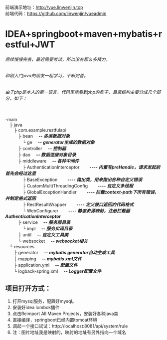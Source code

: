 前端演示地址：http://vue.linwenjin.top
<br />前端代码：https://github.com/linwenjin/vueadmin

# IDEA+springboot+maven+mybatis+restful+JWT
###### 后续慢慢完善，最近需要考试，所以没有那么多精力。
###### 和刚入门java的朋友一起学习，不断完善。
###### 由于php是本人的第一语言，代码里能看到php的影子，目录结构主要分成几个部分，如下：

<br />-main
<br />&emsp;├ java
<br />&emsp;&emsp;├ com.example.restfulapi
<br />&emsp;&emsp;&emsp;├ bean           ***&emsp;-- 各类数据对象***
<br />&emsp;&emsp;&emsp;&emsp;└ ge           ***&emsp;-- generator生成的数据对象***
<br />&emsp;&emsp;&emsp;├ controller     ***&emsp;-- 控制器***
<br />&emsp;&emsp;&emsp;├ dao            ***&emsp;-- 数据连接对象目录***
<br />&emsp;&emsp;&emsp;├ middleware     ***&emsp;-- 各种中间件***
<br />&emsp;&emsp;&emsp;&emsp;├ AuthenticationInterceptor      ***&emsp;&emsp;---- 内重写preHandle，请求发起前首先会经过这里***
<br />&emsp;&emsp;&emsp;&emsp;├ BaseException                  ***&emsp;&emsp;---- 抛出类，用来抛出各种自定义错误***
<br />&emsp;&emsp;&emsp;&emsp;├ CustomMultiThreadingConfig                  ***&emsp;&emsp;---- 自定义多线程***
<br />&emsp;&emsp;&emsp;&emsp;├ GlobalExceptionHandler         ***&emsp;&emsp;---- 拦截context-path下所有错误，并制定格式返回***
<br />&emsp;&emsp;&emsp;&emsp;├ RestResultWrapper              ***&emsp;&emsp;---- 定义接口返回的代码格式***
<br />&emsp;&emsp;&emsp;&emsp;└ WebConfigurer                  ***&emsp;&emsp;---- 静态资源映射，注册拦截器AuthenticationInterceptor***
<br />&emsp;&emsp;&emsp;├ service                        ***&emsp;-- 服务层目录***
<br />&emsp;&emsp;&emsp;&emsp;└ impl           ***&emsp;-- 服务实现目录***
<br />&emsp;&emsp;&emsp;├ until                        ***&emsp;-- 自定义工具类***
<br />&emsp;&emsp;&emsp;└ websocket                        ***&emsp;-- websocket相关***
<br />&emsp;└ resources
<br />&emsp;&emsp;├ generator            ***&emsp;-- mybatis generator自动生成工具***
<br />&emsp;&emsp;├ mapping            ***&emsp;-- mybatis xml文件***
<br />&emsp;&emsp;├ application.yml                  ***&emsp;-- 配置文件***
<br />&emsp;&emsp;└ logback-spring.xml                  ***&emsp;-- Logger配置文件***


## 项目打开方式：
  1. 打开mysql服务，配置好mysql。
  1. 安装好idea lombok插件
  1. 点击Reimport All Maven Projects，安装好各种java类
  1. 直接编译，springboot已经内置tomcat环境
  1. 调起一个接口试试：http://localhost:8081/api/system/rule
  1. 注：图片地址我是映射的，映射的地址有另外指向一个域名
